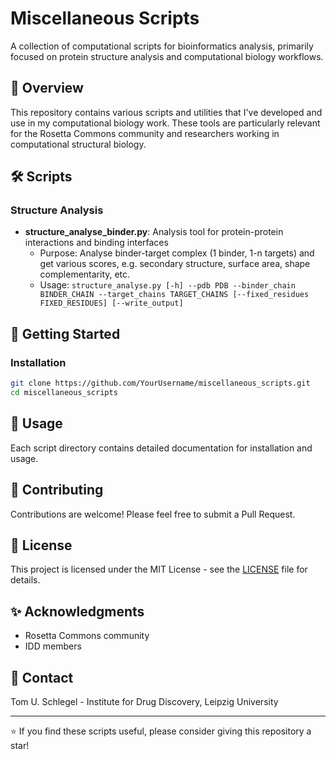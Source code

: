 # Miscellaneous Scripts

A collection of computational scripts for bioinformatics analysis, primarily focused on protein structure analysis and computational biology workflows.

## 🎯 Overview

This repository contains various scripts and utilities that I've developed and use in my computational biology work. These tools are particularly relevant for the Rosetta Commons community and researchers working in computational structural biology.

## 🛠️ Scripts

### Structure Analysis
- **structure_analyse_binder.py**: Analysis tool for protein-protein interactions and binding interfaces
  - Purpose: Analyse binder-target complex (1 binder, 1-n targets) and get various scores, e.g. secondary structure, surface area, shape complementarity, etc.
  - Usage: `structure_analyse.py [-h] --pdb PDB --binder_chain BINDER_CHAIN --target_chains TARGET_CHAINS [--fixed_residues FIXED_RESIDUES] [--write_output]`


## 🚀 Getting Started

### Installation
```bash
git clone https://github.com/YourUsername/miscellaneous_scripts.git
cd miscellaneous_scripts
```

## 📖 Usage

Each script directory contains detailed documentation for installation and usage.

## 🤝 Contributing

Contributions are welcome! Please feel free to submit a Pull Request.

## 📝 License

This project is licensed under the MIT License - see the [LICENSE](LICENSE) file for details.

## ✨ Acknowledgments

- Rosetta Commons community
- IDD members

## 📧 Contact

Tom U. Schlegel - Institute for Drug Discovery, Leipzig University

---
⭐ If you find these scripts useful, please consider giving this repository a star!